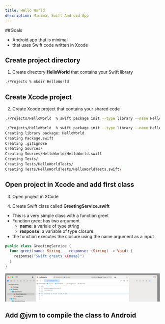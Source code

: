 ```yaml
---
title: Hello World
description: Minimal Swift Android App
---
```

##Goals
- Android app that is minimal
- that uses Swift code written in Xcode

## Create project directory
1. Create directory **HelloWorld** that contains your Swift library

```bash filename="Terminal"
./Projects % mkdir HelloWorld
```
## Create Xcode project 
2. Create Xcode project that contains your shared code

```bash filename="Terminal"
./Projects/HelloWorld  % swift package init --type library --name HelloWorld
```


```bash filename="Terminal"
./Projects/HelloWorld  % swift package init --type library --name HelloWorld
Creating library package: HelloWorld
Creating Package.swift
Creating .gitignore
Creating Sources/
Creating Sources/HelloWorld/HelloWorld.swift
Creating Tests/
Creating Tests/HelloWorldTests/
Creating Tests/HelloWorldTests/HelloWorldTests.swift\
```
## Open project in Xcode and add first class

3. Open project in XCode

4. Create Swift class called **GreetingService.swift**

- This is a very simple class with a function greet
- Function greet has two argument
	- **name**: a variale of type string
	- **response**: a variable of type closure 
- the function executes the closure using the name argument as a input 

```swift
public class GreetingService {
  func greet(name: String, _ response: (String) -> Void) {        
    response("Swift greets \(name)")
  }
}
```
![img](./../img/helloworld-xcode1.png)
## Add @jvm to compile the class to Android
